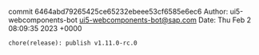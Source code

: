commit 6464abd79265425ce65232ebeee53cf6585e6ec6
Author: ui5-webcomponents-bot <ui5-webcomponents-bot@sap.com>
Date:   Thu Feb 2 08:09:35 2023 +0000

    chore(release): publish v1.11.0-rc.0

